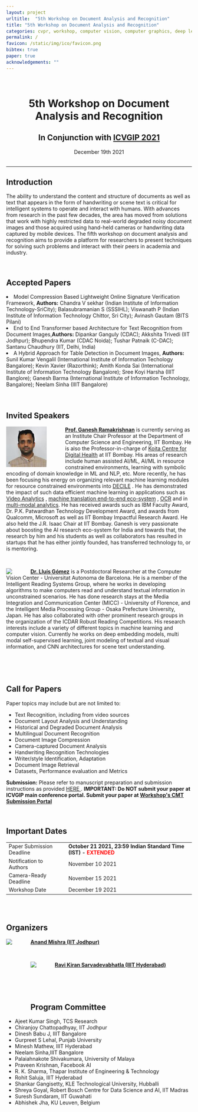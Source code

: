```yaml
---
layout: project
urltitle:  "5th Workshop on Document Analysis and Recognition"
title: "5th Workshop on Document Analysis and Recognition"
categories: cvpr, workshop, computer vision, computer graphics, deep learning, generative modeling, visual learning, simulation environments, robotics, machine learning, reinforcement learning
permalink: /
favicon: /static/img/ico/favicon.png
bibtex: true
paper: true
acknowledgements: ""
---
```


<br>
<div class="row">
  <div class="col-xs-12">
   <center><h1>5th Workshop on Document Analysis and Recognition</h1></center>
   <center><h2>In Conjunction with <a href="https://iitj.ac.in/icvgip2021/">ICVGIP 2021</a></h2></center>
   <center><span style="font-weight:400;">December 19th 2021</span></center>    
    <center><span style="color:#e74c3c;font-weight:400;"></span></center>
    <br/>
  </div>
</div>

<hr>

<div class="row" id="intro">
  <div class="col-xs-12">
    <h2>Introduction</h2>
  </div>
</div>

<div class="row">
  <div class="col-xs-12">    
    <p> The ability to understand the content and structure of documents as well as text that appears in the form of handwriting or scene text is critical for intelligent systems to operate and interact with humans. With advances from research in the past few decades, the area has moved from solutions that work with highly restricted data to real-world degraded noisy document images and those acquired using hand-held cameras or handwriting data captured by mobile devices. The fifth workshop on document analysis and recognition aims to provide a platform for researchers to present techniques for solving such problems and interact with their peers in academia and industry. </p>    
  </div>
</div> 

<br>

<div class="row" id="accepted">
  <div class="col-xs-12">
    <h2>Accepted Papers</h2>
  </div>
</div>
<li> Model Compression Based Lightweight Online Signature Verification Framework, <b>Authors:</b> Chandra V sekhar (Indian Institute of Information Technology-SriCity); Balasubramanian S (SSSIHL); Viswanath P (Indian Institute of Information Technology Chittor, Sri City); Avinash Gautam (BITS Pilani)</li>
<li> End to End Transformer based Architecture for Text Recognition from Document Images,<b>Authors:</b> Dipankar Ganguly (CDAC); Akkshita Trivedi (IIT Jodhpur); Bhupendra Kumar (CDAC Noida); Tushar Patnaik (C-DAC); Santanu Chaudhury (IIT, Delhi, India) </li>
<li> A Hybrid Approach for Table Detection in Document Images, <b>Authors:</b> Sunil Kumar Vengalil (International Institute of Information Techology Bangalore); Kevin Xavier (Razorthink); Amith Konda Sai (International Institute of Information Technology Bangalore); Sree Koyi Harsha (IIIT Banglore); Ganesh Barma (International Institute of Information Technology, Bangalore); Neelam Sinha (IIIT Bangalore) </li>
<br>
<br>
<div class="row" id="speakers">
  <div class="col-xs-12">
    <h2>Invited Speakers</h2>
  </div>
</div>
<div class="row">
  <div class="col-md-12">
    <a href="https://www.cse.iitb.ac.in/~ganesh/"><img class="people-pic" style="float:left;margin-right:50px;" src="https://raw.githubusercontent.com/wdar21/wdar21.github.io/main/static/img/people/gr110x.jpg"></a>
    <p>
      <b><a href="https://www.cse.iitb.ac.in/~ganesh/">Prof. Ganesh Ramakrishnan</a></b> is currently serving as an Institute Chair Professor at the Department of Computer Science and Engineering, IIT Bombay. He is also the Professor-in-charge of  <a href="https://www.kcdh.iitb.ac.in/">Koita Centre for Digital Health</a> at IIT Bombay. His areas of research include human assisted AI/ML, AI/ML in resource constrained environments, learning with symbolic encoding of domain knowledge in ML and NLP, etc. More recently, he has been focusing his energy on organizing relevant machine learning modules for resource constrained environments into <a href="https://decile.org/">DECILE</a> . He has demonstrated the impact of such data efficient machine learning in applications such as <a href="https://www.cse.iitb.ac.in/~vidsurv">Video Analytics</a> , <a href="https://www.udaanproject.org/">machine translation end-to-end eco-system</a> , <a href="https://www.cse.iitb.ac.in/~ocr">OCR</a> and in <a href="https://www.cse.iitb.ac.in/~malta/">multi-modal analytics</a>. He  has received awards such as IBM Faculty Award, Dr. P.K. Patwardhan Technology Development Award, and awards from Qualcomm, Microsoft as well as IIT Bombay Impactful Research Award. He also held the J.R. Isaac Chair at IIT Bombay. Ganesh is very passionate about boosting the AI research eco-system for India and towards that, the research by him and his students as well as collaborators has resulted in startups that he has either jointly founded, has transferred technology to, or is mentoring.
    </p>
  </div>
</div>

<br>

<div class="row">
  <div class="col-md-12">
    <a href="http://lluisgomez.github.io/"><img class="people-pic" style="float:left;margin-right:50px;" src="http://lluisgomez.github.io/img/lluis_bg.png"></a>
    <p>
      <b><a href="http://lluisgomez.github.io/">Dr. Lluís Gómez</a></b> is a Postdoctoral Researcher at the Computer Vision Center - Universitat Autonoma de Barcelona. He is a member of the Intelligent Reading Systems Group, where he works in developing algorithms to make computers read and understand textual information in unconstrained scenarios. He has done research stays at the Media Integration and Communication Center (MICC) - University of Florence, and the Intelligent Media Processing Group - Osaka Prefecture University, Japan. He has also collaborated with other prominent research groups in the organization of the ICDAR Robust Reading Competitions. His research interests include a variety of different topics in machine learning and computer vision. Currently he works on deep embedding models, multi modal self-supervised learning, joint modeling of textual and visual information, and CNN architectures for scene text understanding.
    </p>
  </div>
</div><br>

<br>
<br>

<div class="row" id="cfp">
  <div class="col-xs-12">
    <h2>Call for Papers</h2>
  </div>
</div>

<div class="row">
  <div class="col-xs-12">
    Paper topics may include but are not limited to:
   
  <ul>
      <li> Text Recognition, including from video sources </li>
      <li> Document Layout Analysis and Understanding </li>
      <li> Historical and Degraded Document Analysis </li>
      <li> Multilingual Document Recognition </li>
      <li> Document Image Compression </li>
      <li> Camera-captured Document Analysis </li>
      <li> Handwriting Recognition Technologies </li>
      <li> Writer/style Identification, Adaptation </li>
      <li> Document Image Retrieval </li>
      <li> Datasets, Performance evaluation and Metrics </li>    
   </ul>
  
   <b> Submission:</b> Please refer to manuscript preparation and submission instructions as provided <a href="https://iitj.ac.in/icvgip2021/authorGuidelines.php"> HERE </a>. <b> IMPORTANT: Do NOT submit your paper at ICVGIP main conference portal. Submit your paper at <a href="https://cmt3.research.microsoft.com/DAR2021">Workshop's CMT Submission Portal</a></b>
   
  </div>
</div>

<br>

<div class="row" id="dates">
  <div class="col-xs-12">
    <h2>Important Dates</h2>
  </div>
</div>

<div class="row">
  <div class="col-xs-12">
    <table class="table table-striped">
      <tbody>
        <tr>
          <td>Paper Submission Deadline</td>
          <td><b>October 21 2021, 23:59 Indian Standard Time (IST) - <font color="red">EXTENDED</font></b></td>
        </tr>
        <tr>
          <td>Notification to Authors</td>
          <td>November 10 2021</td>
        </tr>
        <tr>
          <td>Camera-Ready Deadline</td>
          <td>November 15 2021</td>
        </tr>
        <tr>
          <td>Workshop Date</td>
          <td>December 19 2021</td>
        </tr>
      </tbody>
    </table>
  </div>
</div>

<br>
<br>

<div class="row" id="organizers">
  <div class="col-xs-12">
    <h2>Organizers</h2>
  </div>
</div>
<div class="row">
  <div class="col-md-12">
    <a href="https://anandmishra22.github.io/"><img height=200px class="people-pic" style="float:left;margin-right:50px;" src="https://anandmishra22.github.io/files/mishra_oct15.jpg"></a>
    <p>
      <b><a href="https://anandmishra22.github.io/">Anand Mishra (IIT Jodhpur)</a></b>
    </p>
  </div>
</div><br>

<div class="row">
  <div class="col-md-12">
    <a href="https://ravika.github.io/"><img class="people-pic" style="float:left;margin-right:50px;" src="https://ravika.github.io/ravipic.jpeg"></a>
    <p>
      <b><a href="https://ravika.github.io/">Ravi Kiran Sarvadevabhatla (IIIT Hyderabad)</a></b>
    </p>
  </div>
</div><br>
<br>
<br>

<div class="row" id="pc">
  <div class="col-xs-12">
    <h2>Program Committee</h2>
  </div>
</div>
 <ul>
  <li>Ajeet Kumar Singh, TCS Research</li>
<li>Chiranjoy Chattopadhyay, IIT Jodhpur        </li>
<li>Dinesh Babu J, IIIT Bangalore                               </li>
<li>Gurpreet S Lehal, Punjab University</li>
<li>Minesh Mathew, IIIT Hyderabad</li>
<li>Neelam      Sinha,IIIT Bangalore            </li>
<li>Palaiahnakote Shivakumara, University of Malaya</li>
<li>Praveen     Krishnan, Facebook AI   </li>
<li>R. K. Sharma, Thapar Institute of Engineering & Technology</li>
<li>Rohit Saluja, IIIT Hyderabad        </li>
<li>Shankar     Gangisetty, KLE Technological University, Hubballi</li>
<li>Shreya Goyal, Robert Bosch Centre for Data Science and AI, IIT Madras                           </li>
<li>Suresh Sundaram, IIT Guwahati       </li>    
  <li>Abhishek Jha, KU Leuven, Belgium </li>
 </ul>
<br>
<br>


